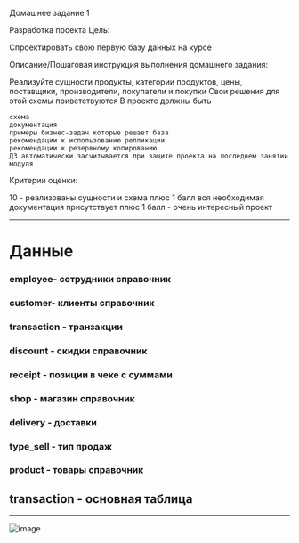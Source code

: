 Домашнее задание 1

Разработка проекта
Цель:

Спроектировать свою первую базу данных на курсе

Описание/Пошаговая инструкция выполнения домашнего задания:

Реализуйте сущности продукты, категории продуктов, цены, поставщики, производители, покупатели и покупки
Свои решения для этой схемы приветствуются
В проекте должны быть

    схема
    документация
    примеры бизнес-задач которые решает база
    рекомендации к использованию репликации
    рекомендации к резервному копированию
    ДЗ автоматически засчитывается при защите проекта на последнем занятии модуля


Критерии оценки:

10 - реализованы сущности и схема
плюс 1 балл вся необходимая документация присутствует
плюс 1 балл - очень интересный проект

-----------------------------------------------------------------------------------------------------------------------------------

# Данные

### employee- сотрудники справочник

### customer- клиенты справочник

### transaction - транзакции

### discount - скидки справочник

### receipt - позиции в чеке с суммами

### shop - магазин справочник

### delivery - доставки

### type_sell - тип продаж

### product - товары справочник


## transaction - основная таблица 


---------------------------------------------------------------------------------------------------------------------------------------------

![image](https://user-images.githubusercontent.com/60733068/223336872-1be61cf3-3b32-481c-9c24-f931a85c9a4c.png)
